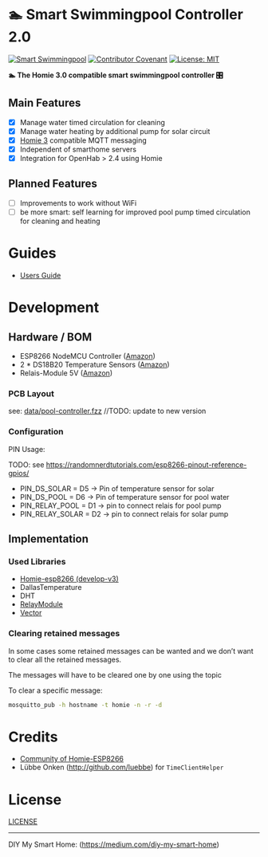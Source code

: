 ﻿# 🏊 Smart Swimmingpool Controller 2.0

[![Smart Swimmingpool](https://img.shields.io/badge/%F0%9F%8F%8A%20-Smart%20Swimmingpool-blue.svg)](https://github.com/smart-swimmingpool)
[![Contributor Covenant](https://img.shields.io/badge/Contributor%20Covenant-v1.4%20adopted-ff69b4.svg)](code-of-conduct.md)
[![License: MIT](https://img.shields.io/badge/License-MIT-yellow.svg)](https://opensource.org/licenses/MIT)

**🏊 The Homie 3.0 compatible smart swimmingpool controller 🎛️**

## Main Features
- [x] Manage water timed circulation for cleaning
- [x] Manage water heating by additional pump for solar circuit
- [x] [Homie 3](https://homieiot.github.io/) compatible MQTT messaging
- [x] Independent of smarthome servers
- [x] Integration for OpenHab > 2.4 using Homie

## Planned Features
- [ ] Improvements to work without WiFi
- [ ] be more smart: self learning for improved pool pump timed circulation for cleaning and heating

# Guides

- [Users Guide](docs/users-guide.md)

# Development

## Hardware / BOM

- ESP8266 NodeMCU Controller ([Amazon](https://amzn.to/2DPf0LJ))
- 2 * DS18B20 Temperature Sensors ([Amazon](https://amzn.to/2HJHdrL))
- Relais-Module 5V ([Amazon](https://amzn.to/2DWCVJw))


### PCB Layout

see: [data/pool-controller.fzz](data/pool-controller.fzz) //TODO: update to new version

### Configuration

PIN Usage:

TODO: see https://randomnerdtutorials.com/esp8266-pinout-reference-gpios/ 
- PIN_DS_SOLAR = D5  -> Pin of temperature sensor for solar
- PIN_DS_POOL  = D6  -> Pin of temperature sensor for pool water
- PIN_RELAY_POOL  = D1 -> pin to connect relais for pool pump
- PIN_RELAY_SOLAR = D2 -> pin to connect relais for solar pump

## Implementation

### Used Libraries

- [Homie-esp8266 (develop-v3)](https://github.com/homieiot/homie-esp8266)
- DallasTemperature
- DHT
- [RelayModule](https://github.com/YuriiSalimov/RelayModule)
- [Vector](https://github.com/tomstewart89/Vector)


### Clearing retained messages
In some cases some retained messages can be wanted and we don’t want to clear all the retained messages.

The messages will have to be cleared one by one using the topic

To clear a specific message:

```bash
mosquitto_pub -h hostname -t homie -n -r -d
```

# Credits

- [Community of Homie-ESP8266](https://gitter.im/homie-iot/ESP8266)
- Lübbe Onken (http://github.com/luebbe) for `TimeClientHelper`

# License

[LICENSE](LICENSE)

---

DIY My Smart Home: (https://medium.com/diy-my-smart-home)
